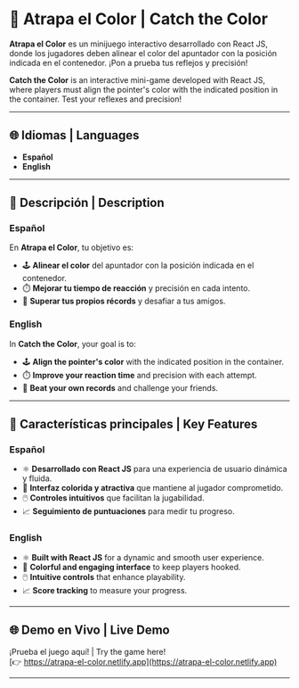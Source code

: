 # 🎨 Atrapa el Color | Catch the Color

**Atrapa el Color** es un minijuego interactivo desarrollado con React JS, donde los jugadores deben alinear el color del apuntador con la posición indicada en el contenedor. ¡Pon a prueba tus reflejos y precisión!

**Catch the Color** is an interactive mini-game developed with React JS, where players must align the pointer's color with the indicated position in the container. Test your reflexes and precision!

---

## 🌐 Idiomas | Languages
- **Español**
- **English**

---

## 🚀 Descripción | Description

### Español
En **Atrapa el Color**, tu objetivo es:
- 🕹️ **Alinear el color** del apuntador con la posición indicada en el contenedor.
- ⏱️ **Mejorar tu tiempo de reacción** y precisión en cada intento.
- 🌟 **Superar tus propios récords** y desafiar a tus amigos.

### English
In **Catch the Color**, your goal is to:
- 🕹️ **Align the pointer's color** with the indicated position in the container.
- ⏱️ **Improve your reaction time** and precision with each attempt.
- 🌟 **Beat your own records** and challenge your friends.

---

## 🎯 Características principales | Key Features

### Español
- ⚛️ **Desarrollado con React JS** para una experiencia de usuario dinámica y fluida.
- 🎨 **Interfaz colorida y atractiva** que mantiene al jugador comprometido.
- 🖱️ **Controles intuitivos** que facilitan la jugabilidad.
- 📈 **Seguimiento de puntuaciones** para medir tu progreso.

### English
- ⚛️ **Built with React JS** for a dynamic and smooth user experience.
- 🎨 **Colorful and engaging interface** to keep players hooked.
- 🖱️ **Intuitive controls** that enhance playability.
- 📈 **Score tracking** to measure your progress.

---

## 🌐 Demo en Vivo | Live Demo

¡Prueba el juego aquí! | Try the game here!  
[👉 https://atrapa-el-color.netlify.app](https://atrapa-el-color.netlify.app)

---
